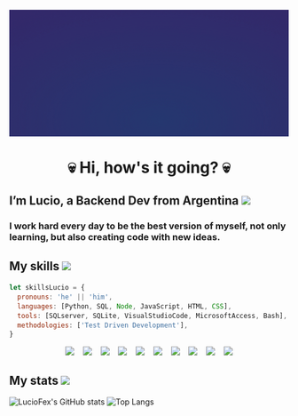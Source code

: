 <p align="center">
  <img src="RandolphCarter.gif" width="915" align="center">
</p>

<h1 align="center"> 💀 Hi, how's it going? 💀 </h1>

<h2>
    I’m Lucio, a Backend Dev from Argentina <img src="https://media2.giphy.com/media/f6hnhHkks8bk4jwjh3/giphy.gif?cid=790b761198dae1c16a6f671fe2dbda260f561468d11eec0c&rid=giphy.gif&ct=s" width="60">
</h2>
<h3>
  <p>I work hard every day to be the best version of myself, not only learning, but also creating code with new ideas.</p>
</h3>


## My skills <img src="https://media1.giphy.com/media/3o7WIx7urV838kHFzW/giphy.gif?cid=ecf05e474573e1jo5fxw8i4t0jhi3h5spdqcakqfshgjbmn2&rid=giphy.gif&ct=s" width="40">
```js
let skillsLucio = {
  pronouns: 'he' || 'him',
  languages: [Python, SQL, Node, JavaScript, HTML, CSS],
  tools: [SQLserver, SQLite, VisualStudioCode, MicrosoftAccess, Bash],
  methodologies: ['Test Driven Development'],
}
```

<p align="center">
    <img src="https://img.shields.io/badge/-Python-000?&logo=python&labelColor=1F2430&color=1F2430&logoColor=1eafcc"></img>
&nbsp&nbsp
    <img src="https://img.shields.io/badge/-JavaScript-000?&logo=javascript&labelColor=1F2430&color=1F2430&logoColor=F7DF1E"></img>
&nbsp&nbsp
    <img src="https://img.shields.io/badge/-Microsoft%20SQL%20Server-000?&logo=Microsoft%20SQL%20Server&labelColor=1F2430&color=1F2430&logoColor=bc252a"></img>
&nbsp&nbsp
    <img src="https://img.shields.io/badge/-SQLite-000?&logo=SQLite&labelColor=1F2430&color=1F2430&logoColor=54ADE1"></img>
&nbsp&nbsp
    <img src="https://img.shields.io/badge/-Node.js-000?&logo=node.js&labelColor=1F2430&color=1F2430&logoColor=82AE1B"></img> 
&nbsp&nbsp
    <img src="https://img.shields.io/badge/-CSS3-000?&logo=css3&labelColor=1F2430&color=1F2430&logoColor=27AAE0"></img>
&nbsp&nbsp
    <img src="https://img.shields.io/badge/-HTML5-000?&logo=html5&labelColor=1F2430&color=1F2430&logoColor=F1662A"></img>
&nbsp&nbsp
    <img src="https://img.shields.io/badge/-Visual%20Studio%20Code-000?&logo=visual%20studio%20code&labelColor=1F2430&color=1F2430&logoColor=24ACF2"></img>
&nbsp&nbsp
    <img src="https://img.shields.io/badge/-Microsoft%20Access-000?&logo=microsoft%20access&labelColor=1F2430&color=1F2430&logoColor=a82b2b"></img>
&nbsp&nbsp
    <img src="https://img.shields.io/badge/-Bash-000?&logo=GNU-Bash&labelColor=1F2430&color=1F2430&logoColor=e8e8e8"></img>
</p>

## My stats <img src="https://media1.giphy.com/media/QtOt8WyYCGQBiJJ4ZJ/giphy.gif?cid=ecf05e478akguwkdt48em6rw22ld04x2j97et8a3ltlxwqnk&rid=giphy.gif&ct=s" width="30">

![LucioFex's GitHub stats](https://github-readme-stats.vercel.app/api?username=LucioFex&show_icons=true&theme=ayu-mirage&border_radius=30)
![Top Langs](https://github-readme-stats.vercel.app/api/top-langs/?username=LucioFex&theme=ayu-mirage&border_radius=30&layout=compact&langs_count=6)

